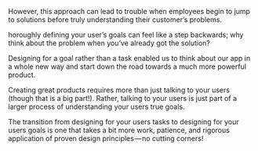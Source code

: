 However, this approach can lead to trouble when employees begin to jump to solutions before truly understanding their customer’s problems.

horoughly defining your user’s goals can feel like a step backwards; why think about the problem when you’ve already got the solution?

Designing for a goal rather than a task enabled us to think about our app in a whole new way and start down the road towards a much more powerful product.

Creating great products requires more than just talking to your users (though that is a big part!). Rather, talking to your users is just part of a larger process of understanding your users true goals.

The transition from designing for your users tasks to designing for your users goals is one that takes a bit more work, patience, and rigorous application of proven design principles — no cutting corners!

